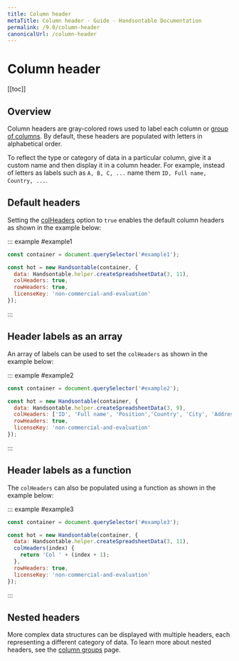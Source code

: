 ```yaml
---
title: Column header
metaTitle: Column header - Guide - Handsontable Documentation
permalink: /9.0/column-header
canonicalUrl: /column-header
---
```


# Column header

[[toc]]

## Overview

Column headers are gray-colored rows used to label each column or [group of columns](@/guides/columns/column-groups.md). By default, these headers are populated with letters in alphabetical order.

To reflect the type or category of data in a particular column, give it a custom name and then display it in a column header. For example, instead of letters as labels such as `A, B, C, ...` name them `ID, Full name, Country, ...`.

## Default headers

Setting the [colHeaders](@/api/metaSchema.md#colheaders) option to `true` enables the default column headers as shown in the example below:

::: example #example1
```js
const container = document.querySelector('#example1');

const hot = new Handsontable(container, {
  data: Handsontable.helper.createSpreadsheetData(3, 11),
  colHeaders: true,
  rowHeaders: true,
  licenseKey: 'non-commercial-and-evaluation'
});
```
:::

## Header labels as an array
An array of labels can be used to set the `colHeaders` as shown in the example below:

::: example #example2
```js
const container = document.querySelector('#example2');

const hot = new Handsontable(container, {
  data: Handsontable.helper.createSpreadsheetData(3, 9),
  colHeaders: ['ID', 'Full name', 'Position','Country', 'City', 'Address', 'Zip code', 'Mobile', 'E-mail'],
  rowHeaders: true,
  licenseKey: 'non-commercial-and-evaluation'
});
```
:::

## Header labels as a function
The `colHeaders` can also be populated using a function as shown in the example below:

::: example #example3
```js
const container = document.querySelector('#example3');

const hot = new Handsontable(container, {
  data: Handsontable.helper.createSpreadsheetData(3, 11),
  colHeaders(index) {
    return 'Col ' + (index + 1);
  },
  rowHeaders: true,
  licenseKey: 'non-commercial-and-evaluation'
});
```
:::

## Nested headers

More complex data structures can be displayed with multiple headers, each representing a different category of data. To learn more about nested headers, see the [column groups](@/guides/columns/column-groups.md) page.
